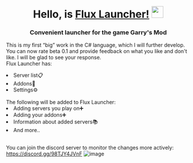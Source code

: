 <h1 align="center">Hello, is <a  href="https://github.com/exexeeeex/Flux-Launcher" target="_blank">Flux Launcher!</a> 
<img src="https://github.com/blackcater/blackcater/raw/main/images/Hi.gif" height="32"/></h1>
<h3 align="center">Convenient launcher for the game Garry's Mod</h3>

<a>This is my first “big” work in the C# language, which I will further develop. <br> You can now rate beta 0.1 and provide feedback on what you like and don't like. I will be glad to see your response. <br> </a>
Flux Launcher has:
<li>
    Server list📋
  </li>
   <li>
    Addons🔗
  </li>
   <li>
    Settings⚙️
  </li>
<br>
The following will be added to Flux Launcher:
<li>Adding servers you play on➕</li>
<li>Adding your addons➕</li>
<li>Information about added servers📚</li>
<li>And more..</li>
<br>

You can join the discord server to monitor the changes more actively: https://discord.gg/98TJY4JVnF
![image](https://github.com/exexeeeex/Flux-Launcher/assets/90983538/cfe925d8-83d3-4fc9-a780-065fc0f04c08)
